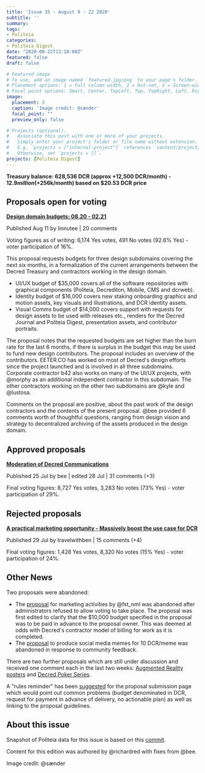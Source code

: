 ```yaml
---
title: 'Issue 35 - August 9 - 22 2020'
subtitle: ''
summary: 
tags:
- Politeia
categories:
- Politeia Digest
date: "2020-08-22T12:10:00Z"
featured: false
draft: false

# Featured image
# To use, add an image named `featured.jpg/png` to your page's folder.
# Placement options: 1 = Full column width, 2 = Out-set, 3 = Screen-width
# Focal point options: Smart, Center, TopLeft, Top, TopRight, Left, Right, BottomLeft, Bottom, BottomRight
image:
  placement: 3
  caption: 'Image credit: @sænder'
  focal_point: ""
  preview_only: false

# Projects (optional).
#   Associate this post with one or more of your projects.
#   Simply enter your project's folder or file name without extension.
#   E.g. `projects = ["internal-project"]` references `content/project/deep-learning/index.md`.
#   Otherwise, set `projects = []`.
projects: [Politeia Digest]
---
```


**Treasury balance: 628,536 DCR (approx +12,500 DCR/month) - $12.9 million (+$256k/month) based on $20.53 DCR price**

## Proposals open for voting

**[Design domain budgets: 08.20 - 02.21](https://proposals.decred.org/proposals/1dc1571)**

Published Aug 11 by linnutee | 20 comments

Voting figures as of writing: 6,174 Yes votes, 491 No votes (92.6% Yes) - voter participation of 16%.

This proposal requests budgets for three design subdomains covering the next six months, in a formalization of the current arrangements between the Decred Treasury and contractors working in the design domain.

* UI/UX budget of $35,000 covers all of the software repositories with graphical components (Politeia, Decrediton, Mobile, CMS and dcrweb).
* Identity budget of $16,000 covers new staking onboarding graphics and motion assets, key visuals and illustrations, and DCR identity assets.
* Visual Comms budget of $14,000 covers support with requests for design assets to be used with releases etc., renders for the Decred Journal and Politeia Digest, presentation assets, and contributor portraits.

The proposal notes that the requested budgets are set higher than the burn rate for the last 6 months, if there is surplus in the budget this may be used to fund new design contributors. The proposal includes an overview of the contributors. EETER.CO has worked on most of Decred's design efforts since the project launched and is involved in all three subdomains. Corporate contractor b42 also works on many of the UI/UX projects, with @morphy as an additional independent contractor in this subdomain. The other contractors working on the other two subdomains are @kyle and @lustosa.

Comments on the proposal are positive, about the past work of the design contractors and the contents of the present proposal. @bee provided 6 comments worth of thoughtful questions, ranging from design vision and strategy to decentralized archiving of the assets produced in the design domain.

## Approved proposals

**[Moderation of Decred Communications](https://proposals.decred.org/proposals/32cba00)**

Published 25 Jul by bee | edited 28 Jul | 31 comments (+3)

Final voting figures: 8,727 Yes votes, 3,283 No votes (73% Yes) - voter participation of 29%.

## Rejected proposals

**[A practical marketing opportunity - Massively boost the use case for DCR](https://proposals.decred.org/proposals/2dcbc3e)**

Published 29 Jul by travelwithben | 15 comments (+4)

Final voting figures: 1,428 Yes votes, 8,320 No votes (15% Yes) - voter participation of 24%.

## Other News

Two proposals were abandoned:

* The [proposal](https://proposals.decred.org/proposals/3372cfc) for marketing activities by @fst\_nml was abandoned after administrators refused to allow voting to take place. The proposal was first edited to clarify that the $10,000 budget specified in the proposal was to be paid in advance to the proposal owner. This was deemed at odds with Decred's contractor model of billing for work as it is completed.
* The [proposal](https://proposals.decred.org/proposals/4f81031) to produce social media memes for 10 DCR/meme was abandoned in response to community feedback.

There are two further proposals which are still under discussion and received one comment each in the last two weeks: [Augmented Reality posters](https://proposals.decred.org/proposals/dedf452) and [Decred Poker Series](https://proposals.decred.org/proposals/7a67ed5).

A "rules reminder" has been [suggested](https://github.com/decred/politeiagui/issues/2116) for the proposal submission page which would point out common problems (budget denominated in DCR, request for payment in advance of delivery, no actionable plan) as well as linking to the proposal guidelines. 

## About this issue

Snapshot of Politeia data for this issue is based on this [commit](https://github.com/decred-proposals/mainnet/commit/8a89b38afea145fb55e932a7911c6f64186310c7).

Content for this edition was authored by @richardred with fixes from @bee.

Image credit: @sænder